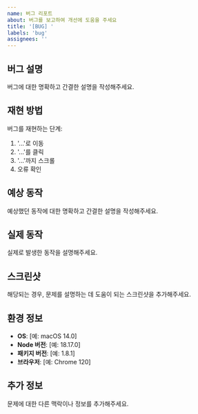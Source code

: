 ```yaml
---
name: 버그 리포트
about: 버그를 보고하여 개선에 도움을 주세요
title: '[BUG] '
labels: 'bug'
assignees: ''
---
```


## 버그 설명
버그에 대한 명확하고 간결한 설명을 작성해주세요.

## 재현 방법
버그를 재현하는 단계:
1. '...'로 이동
2. '...'를 클릭
3. '...'까지 스크롤
4. 오류 확인

## 예상 동작
예상했던 동작에 대한 명확하고 간결한 설명을 작성해주세요.

## 실제 동작
실제로 발생한 동작을 설명해주세요.

## 스크린샷
해당되는 경우, 문제를 설명하는 데 도움이 되는 스크린샷을 추가해주세요.

## 환경 정보
- **OS**: [예: macOS 14.0]
- **Node 버전**: [예: 18.17.0]
- **패키지 버전**: [예: 1.8.1]
- **브라우저**: [예: Chrome 120]

## 추가 정보
문제에 대한 다른 맥락이나 정보를 추가해주세요.